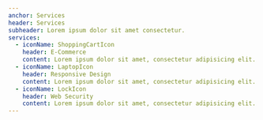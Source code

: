 ```yaml
---
anchor: Services
header: Services
subheader: Lorem ipsum dolor sit amet consectetur.
services:
  - iconName: ShoppingCartIcon
    header: E-Commerce
    content: Lorem ipsum dolor sit amet, consectetur adipisicing elit. Minima maxime quam architecto quo inventore harum ex magni, dicta impedit
  - iconName: LaptopIcon
    header: Responsive Design
    content: Lorem ipsum dolor sit amet, consectetur adipisicing elit. Minima maxime quam architecto quo inventore harum ex magni, dicta impedit.
  - iconName: LockIcon
    header: Web Security
    content: Lorem ipsum dolor sit amet, consectetur adipisicing elit. Minima maxime quam architecto quo inventore harum ex magni, dicta impedit
---
```

